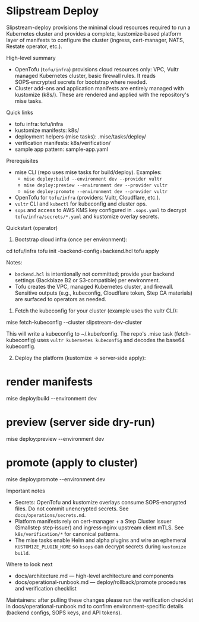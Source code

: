 # Slipstream Deploy

Slipstream-deploy provisions the minimal cloud resources required to run a Kubernetes
cluster and provides a complete, kustomize‑based platform layer of manifests to
configure the cluster (ingress, cert-manager, NATS, Restate operator, etc.).

High-level summary
- OpenTofu (`tofu/infra`) provisions cloud resources only: VPC, Vultr managed
  Kubernetes cluster, basic firewall rules. It reads SOPS‑encrypted secrets for
  bootstrap where needed.
- Cluster add-ons and application manifests are entirely managed with kustomize
  (k8s/). These are rendered and applied with the repository's mise tasks.

Quick links
- tofu infra: tofu/infra
- kustomize manifests: k8s/
- deployment helpers (mise tasks): .mise/tasks/deploy/
- verification manifests: k8s/verification/
- sample app pattern: sample-app.yaml

Prerequisites
- mise CLI (repo uses mise tasks for build/deploy). Examples:
  - `mise deploy:build --environment dev --provider vultr`
  - `mise deploy:preview --environment dev --provider vultr`
  - `mise deploy:promote --environment dev --provider vultr`
- OpenTofu for `tofu/infra` (providers: Vultr, Cloudflare, etc.).
- `vultr` CLI and `kubectl` for kubeconfig and cluster ops.
- `sops` and access to AWS KMS key configured in `.sops.yaml` to decrypt `tofu/infra/secrets/*.yaml` and kustomize overlay secrets.

Quickstart (operator)
1. Bootstrap cloud infra (once per environment):

  cd tofu/infra
  tofu init -backend-config=backend.hcl
  tofu apply

   Notes:
   - `backend.hcl` is intentionally not committed; provide your backend settings
     (Backblaze B2 or S3‑compatible) per environment.
   - Tofu creates the VPC, managed Kubernetes cluster, and firewall. Sensitive
     outputs (e.g., kubeconfig, Cloudflare token, Step CA materials) are surfaced to
     operators as needed.

1. Fetch the kubeconfig for your cluster (example uses the vultr CLI):

  mise fetch-kubeconfig --cluster slipstream-dev-cluster

   This will write a kubeconfig to ~/.kube/config. The repo's .mise task
  (fetch-kubeconfig) uses `vultr kubernetes kubeconfig` and decodes the base64 kubeconfig.

2. Deploy the platform (kustomize -> server‑side apply):

  # render manifests
  mise deploy:build --environment dev

  # preview (server side dry-run)
  mise deploy:preview --environment dev

  # promote (apply to cluster)
  mise deploy:promote --environment dev

Important notes
- Secrets: OpenTofu and kustomize overlays consume SOPS‑encrypted files. Do not
  commit unencrypted secrets. See `docs/operations/secrets.md`.
- Platform manifests rely on cert-manager + a Step Cluster Issuer (Smallstep step‑issuer)
  and ingress‑nginx upstream client mTLS. See `k8s/verification/*` for canonical patterns.
- The mise tasks enable Helm and alpha plugins and wire an ephemeral `KUSTOMIZE_PLUGIN_HOME`
  so `ksops` can decrypt secrets during `kustomize build`.

Where to look next
- docs/architecture.md — high-level architecture and components
- docs/operational-runbook.md — deploy/rollback/promote procedures and verification checklist

Maintainers: after pulling these changes please run the verification checklist in
docs/operational-runbook.md to confirm environment-specific details (backend
configs, SOPS keys, and API tokens).
